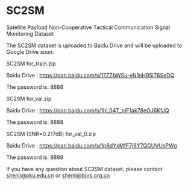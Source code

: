 # SC2SM
Satellite Payload Non-Cooperative Tactical Communication Signal Monitoring Dataset

The SC2SM dataset is uploaded to Baidu Drive and will be uploaded to Google Drive soon.

SC2SM for_train.zip

Baidu Drive : https://pan.baidu.com/s/17ZZbWSu-eN1nH95iT6SeDQ

The password is: 8888


SC2SM for_val.zip

Baidu Drive : https://pan.baidu.com/s/1hL04T_nIF1ak78eOJ6KfJQ

The password is: 8888


SC2SM (SNR=0.217dB) for_val_0.zip

Baidu Drive : https://pan.baidu.com/s/1p8dYxMfF7j6Y7QGUVUsPWg

The password is: 8888  





If you have any question about SC2SM dataset, please contact shenli@pku.edu.cn or shenli@bjirs.org.cn
